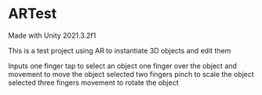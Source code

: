 # ARTest
 
Made with Unity 2021.3.2f1

This is a test project using AR to instantiate 3D objects and edit them

Inputs
one finger tap to select an object
one finger over the object and movement to move the object selected
two fingers pinch to scale the object selected
three fingers movement to rotate the object